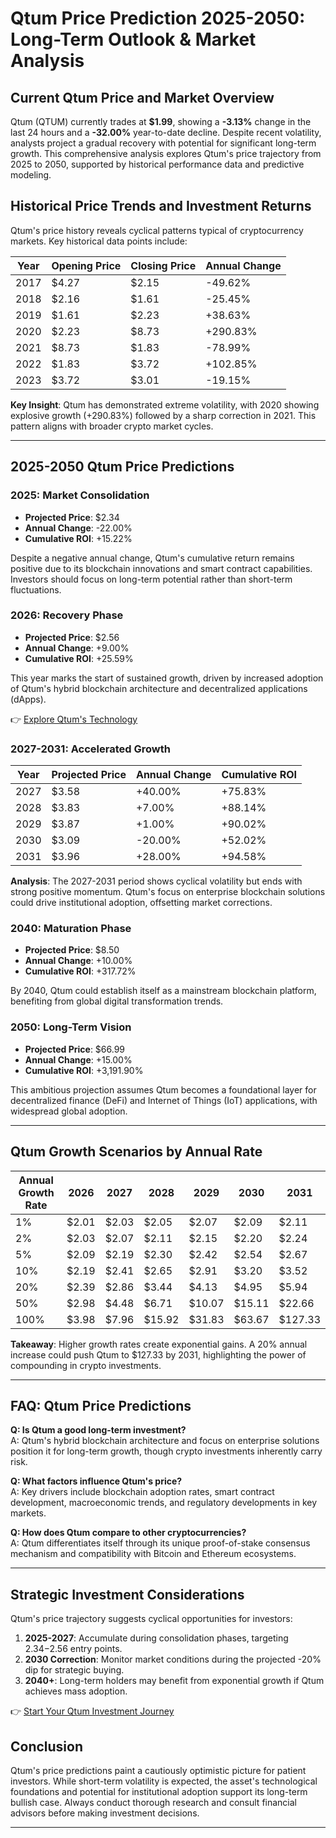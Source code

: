 # Qtum Price Prediction 2025-2050: Long-Term Outlook & Market Analysis  

## Current Qtum Price and Market Overview  
Qtum (QTUM) currently trades at **$1.99**, showing a **-3.13%** change in the last 24 hours and a **-32.00%** year-to-date decline. Despite recent volatility, analysts project a gradual recovery with potential for significant long-term growth. This comprehensive analysis explores Qtum's price trajectory from 2025 to 2050, supported by historical performance data and predictive modeling.  

## Historical Price Trends and Investment Returns  
Qtum's price history reveals cyclical patterns typical of cryptocurrency markets. Key historical data points include:  

| Year | Opening Price | Closing Price | Annual Change |
|------|---------------|---------------|---------------|
| 2017 | $4.27         | $2.15         | -49.62%       |
| 2018 | $2.16         | $1.61         | -25.45%       |
| 2019 | $1.61         | $2.23         | +38.63%       |
| 2020 | $2.23         | $8.73         | +290.83%      |
| 2021 | $8.73         | $1.83         | -78.99%       |
| 2022 | $1.83         | $3.72         | +102.85%      |
| 2023 | $3.72         | $3.01         | -19.15%       |

**Key Insight**: Qtum has demonstrated extreme volatility, with 2020 showing explosive growth (+290.83%) followed by a sharp correction in 2021. This pattern aligns with broader crypto market cycles.  

---

## 2025-2050 Qtum Price Predictions  

### 2025: Market Consolidation  
- **Projected Price**: $2.34  
- **Annual Change**: -22.00%  
- **Cumulative ROI**: +15.22%  

Despite a negative annual change, Qtum's cumulative return remains positive due to its blockchain innovations and smart contract capabilities. Investors should focus on long-term potential rather than short-term fluctuations.  

### 2026: Recovery Phase  
- **Projected Price**: $2.56  
- **Annual Change**: +9.00%  
- **Cumulative ROI**: +25.59%  

This year marks the start of sustained growth, driven by increased adoption of Qtum's hybrid blockchain architecture and decentralized applications (dApps).  

👉 [Explore Qtum's Technology](https://bit.ly/okx-bonus)  

### 2027-2031: Accelerated Growth  
| Year | Projected Price | Annual Change | Cumulative ROI |
|------|-----------------|---------------|----------------|
| 2027 | $3.58           | +40.00%       | +75.83%        |
| 2028 | $3.83           | +7.00%        | +88.14%        |
| 2029 | $3.87           | +1.00%        | +90.02%        |
| 2030 | $3.09           | -20.00%       | +52.02%        |
| 2031 | $3.96           | +28.00%       | +94.58%        |

**Analysis**: The 2027-2031 period shows cyclical volatility but ends with strong positive momentum. Qtum's focus on enterprise blockchain solutions could drive institutional adoption, offsetting market corrections.  

### 2040: Maturation Phase  
- **Projected Price**: $8.50  
- **Annual Change**: +10.00%  
- **Cumulative ROI**: +317.72%  

By 2040, Qtum could establish itself as a mainstream blockchain platform, benefiting from global digital transformation trends.  

### 2050: Long-Term Vision  
- **Projected Price**: $66.99  
- **Annual Change**: +15.00%  
- **Cumulative ROI**: +3,191.90%  

This ambitious projection assumes Qtum becomes a foundational layer for decentralized finance (DeFi) and Internet of Things (IoT) applications, with widespread global adoption.  

---

## Qtum Growth Scenarios by Annual Rate  

| Annual Growth Rate | 2026 | 2027 | 2028 | 2029 | 2030 | 2031 |
|--------------------|------|------|------|------|------|------|
| 1%                  | $2.01| $2.03| $2.05| $2.07| $2.09| $2.11|
| 2%                  | $2.03| $2.07| $2.11| $2.15| $2.20| $2.24|
| 5%                  | $2.09| $2.19| $2.30| $2.42| $2.54| $2.67|
| 10%                 | $2.19| $2.41| $2.65| $2.91| $3.20| $3.52|
| 20%                 | $2.39| $2.86| $3.44| $4.13| $4.95| $5.94|
| 50%                 | $2.98| $4.48| $6.71| $10.07| $15.11| $22.66|
| 100%                | $3.98| $7.96| $15.92| $31.83| $63.67| $127.33|

**Takeaway**: Higher growth rates create exponential gains. A 20% annual increase could push Qtum to $127.33 by 2031, highlighting the power of compounding in crypto investments.  

---

## FAQ: Qtum Price Predictions  

**Q: Is Qtum a good long-term investment?**  
A: Qtum's hybrid blockchain architecture and focus on enterprise solutions position it for long-term growth, though crypto investments inherently carry risk.  

**Q: What factors influence Qtum's price?**  
A: Key drivers include blockchain adoption rates, smart contract development, macroeconomic trends, and regulatory developments in key markets.  

**Q: How does Qtum compare to other cryptocurrencies?**  
A: Qtum differentiates itself through its unique proof-of-stake consensus mechanism and compatibility with Bitcoin and Ethereum ecosystems.  

---

## Strategic Investment Considerations  
Qtum's price trajectory suggests cyclical opportunities for investors:  
1. **2025-2027**: Accumulate during consolidation phases, targeting $2.34-$2.56 entry points.  
2. **2030 Correction**: Monitor market conditions during the projected -20% dip for strategic buying.  
3. **2040+**: Long-term holders may benefit from exponential growth if Qtum achieves mass adoption.  

👉 [Start Your Qtum Investment Journey](https://bit.ly/okx-bonus)  

## Conclusion  
Qtum's price predictions paint a cautiously optimistic picture for patient investors. While short-term volatility is expected, the asset's technological foundations and potential for institutional adoption support its long-term bullish case. Always conduct thorough research and consult financial advisors before making investment decisions.  

---
